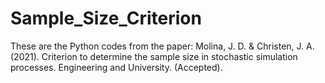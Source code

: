 # Sample_Size_Criterion

These are the Python codes from the paper: Molina, J. D. & Christen, J. A. (2021). Criterion to determine the sample size in stochastic simulation processes. Engineering and University. (Accepted).

